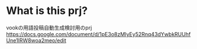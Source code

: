# What is this prj?
vookの用語投稿自動生成検討用のprj
https://docs.google.com/document/d/1pE3o8zMIyEy52Rnq43dYwbkRUUhfUne1IRW8woa2meo/edit
